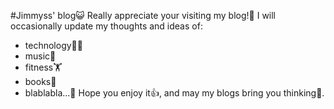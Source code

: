 #Jimmyss' blog😺
Really appreciate your visiting my blog!🫶
I will occasionally update my thoughts and ideas of:
  - technology🧑‍💻
  - music🎵
  - fitness🏋️
  - books📖
  - blablabla...🫨
Hope you enjoy it👍, and may my blogs bring you thinking🚀.
